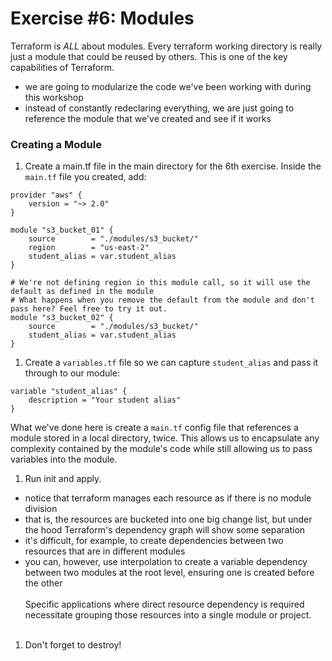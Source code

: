 # Exercise #6: Modules

Terraform is *ALL* about modules.  Every terraform working directory is really just a module that could be reused by others. This is one of the key capabilities of Terraform.

* we are going to modularize the code we've been working with during this workshop
* instead of constantly redeclaring everything, we are just going to reference the module that we've created and see if it works

### Creating a Module

1. Create a main.tf file in the main directory for the 6th exercise.  Inside the `main.tf` file you created, add:

 ```hcl
 provider "aws" {
     version = "~> 2.0"
 }

 module "s3_bucket_01" {
     source        = "./modules/s3_bucket/"
     region        = "us-east-2"
     student_alias = var.student_alias
}

 # We're not defining region in this module call, so it will use the default as defined in the module
 # What happens when you remove the default from the module and don't pass here? Feel free to try it out.
 module "s3_bucket_02" {
     source        = "./modules/s3_bucket/"
     student_alias = var.student_alias
 }
 ```

1. Create a `variables.tf` file so we can capture `student_alias` and pass it through to our module:

 ```hcl
 variable "student_alias" {
     description = "Your student alias"
 }
 ```

 What we've done here is create a `main.tf` config file that references a module stored in a local directory, twice.  This allows us to encapsulate any complexity contained by the module's code while still allowing us to pass variables into the module.

1. Run init and apply.

 * notice that terraform manages each resource as if there is no module division
 * that is, the resources are bucketed into one big change list, but under the hood Terraform's dependency graph will show some separation
 * it's difficult, for example, to create dependencies between two resources that are in different modules
 * you can, however, use interpolation to create a variable dependency between two modules at the root level, ensuring one is created before the other
<br/><br/>
 Specific applications where direct resource dependency is required necessitate grouping those resources
 into a single module or project.
 <br/><br/>
1. Don't forget to destroy!
